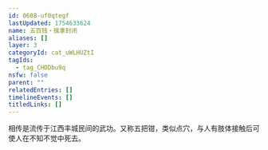 ```yaml
---
id: 0608-uf0qtegf
lastUpdated: 1754633624
name: 五百钱・擒拿封闭
aliases: []
layer: 3
categoryId: cat_uWLHUZtI
tagIds:
  - tag_CHDDbu9q
nsfw: false
parent: ""
relatedEntries: []
timelineEvents: []
titledLinks: []
---
```


相传是流传于江西丰城民间的武功。又称五把钳，类似点穴，与人有肢体接触后可使人在不知不觉中死去。